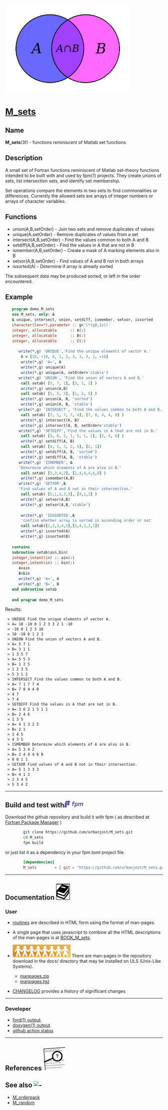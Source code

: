 [![](docs/images/venn_little.gif)](https://urbanjost.github.io/M_sets/fpm-ford/index.html)
# [M_sets](https://urbanjost.github.io/M_sets/man3.html)

## Name
   **M_sets**(3f) - functions reminiscent of Matlab set functions

## Description


A small set of Fortran functions reminiscent of Matlab set-theory functions
intended to be built with and used by fpm(1) projects. They create
unions of sets, list intersection sets, and identify set membership.

Set operations compare the elements in two sets to find commonalities
or differences. Currently the allowed sets are arrays of integer numbers or
arrays of character variables.

<!--
M_sets(3f) basically uses some simple calls to the ORDERSORT module to provide
the functionality that are not tuned for performance and make loose use
of memory allocation and space.
-->

## Functions
 + union(A,B,setOrder)     - Join two sets and remove duplicates of values
 + unique(A,setOrder)      - Remove duplicates of values from a set
 + intersect(A,B,setOrder) - Find the values common to both A and B
 + setdiff(A,B,setOrder)   - Find the values in A that are not in B
 + ismember(A,B,setOrder)  - Create a mask of A marking elements also in B
 + setxor(A,B,setOrder)    - Find values of A and B not in both arrays
 + issorted(A)             - Determine if array is already sorted

 The subsequent data may be produced sorted, or left in the order
 encountered.

## Example

```fortran
   program demo_M_sets
   use M_sets, only: &
   & unique, intersect, union, setdiff, ismember, setxor, issorted
   character(len=*),parameter :: g='(*(g0,1x))'
   integer, allocatable      :: A(:)
   integer, allocatable      :: B(:)
   integer, allocatable      :: C(:)

      write(*,g) 'UNIQUE','Find the unique elements of vector A.'
       A = [10, -10, 0, 1, 2, 3, 3, 2, 1, -10]
       write(*,g) 'A=', A
       write(*,g) unique(A)
       write(*,g) unique(A, setOrder='stable')
      write(*,g) 'UNION', 'Find the union of vectors A and B.'
       call setab( [5, 7, 1], [3, 1, 1] )
       write(*,g) union(A,B)
       call setab( [5, 5, 3], [1, 2, 5] )
       write(*,g) union(A, B, 'sorted')
       write(*,g) union(A, B, 'stable')
      write(*,g) 'INTERSECT', 'Find the values common to both A and B.'
       call setab( [7, 1, 7, 7, 4], [7, 0, 4, 4, 0] )
       write(*,g) intersect(A, B)
       write(*,g) intersect(A, B, setOrder='stable')
      write(*,g) 'SETDIFF','Find the values in A that are not in B.'
       call setab( [3, 6, 2, 1, 5, 1, 1], [2, 4, 6] )
       write(*,g) setdiff(A, B)
       call setab( [4, 1, 3, 2, 5], [2, 1])
       write(*,g) setdiff(A, B, 'sorted')
       write(*,g) setdiff(A, B, 'stable')
      write(*,g) 'ISMEMBER', &
      'Determine which elements of A are also in B.'
       call setab( [5,3,4,2], [2,4,4,4,6,8] )
       write(*,g) ismember(A,B)
      write(*,g) 'SETXOR',&
      'Find values of A and B not in their intersection.'
       call setab( [5,1,3,3,3], [4,1,2] )
       write(*,g) setxor(A,B)
       write(*,g) setxor(A,B,'stable')

       write(*,g) 'ISSSORTED',&
       'confirm whether array is sorted in ascending order or not'
       call setab([1,2,3,4,5],[5,4,3,2,1])
       write(*,g) issorted(A)
       write(*,g) issorted(B)

   contains
   subroutine setab(ain,bin)
   integer,intent(in) :: ain(:)
   integer,intent(in) :: bin(:)
      A=ain
      B=bin
      write(*,g) 'A=', A
      write(*,g) 'B=', B
   end subroutine setab

   end program demo_M_sets
```

Results:
```text
 > UNIQUE Find the unique elements of vector A.
 > A= 10 -10 0 1 2 3 3 2 1 -10
 > -10 0 1 2 3 10
 > 10 -10 0 1 2 3
 > UNION Find the union of vectors A and B.
 > A= 5 7 1
 > B= 3 1 1
 > 1 3 5 7
 > A= 5 5 3
 > B= 1 2 5
 > 1 2 3 5
 > 5 3 1 2
 > INTERSECT Find the values common to both A and B.
 > A= 7 1 7 7 4
 > B= 7 0 4 4 0
 > 4 7
 > 7 4
 > SETDIFF Find the values in A that are not in B.
 > A= 3 6 2 1 5 1 1
 > B= 2 4 6
 > 1 3 5
 > A= 4 1 3 2 5
 > B= 2 1
 > 3 4 5
 > 4 3 5
 > ISMEMBER Determine which elements of A are also in B.
 > A= 5 3 4 2
 > B= 2 4 4 4 6 8
 > 0 0 1 1
 > SETXOR Find values of A and B not in their intersection.
 > A= 5 1 3 3 3
 > B= 4 1 2
 > 2 3 4 5
 > 5 3 4 2
```
<!--
## Building the module using make![gmake](docs/images/gnu.gif)

This will compile the Fortran module and basic example programs that exercise the routines:

```bash
     git clone https://github.com/urbanjost/M_sets.git

     cd M_sets/src
     # change Makefile if not using one of the listed compilers

     # for gfortran
     make clean
     make gfortran

     # for ifort
     make clean
     make ifort

     # for nvfortran
     make clean
     make nvfortran
```
   Note that to specifically get release 2.0.0 you would use
```bash
     git clone --branch 2.0.0 https://github.com/urbanjost/M_sets.git
```
-->

---
## Build and test with![fpm](docs/images/fpm_logo.gif)

   Download the github repository and build it with
   fpm ( as described at [Fortran Package Manager](https://github.com/fortran-lang/fpm) )
```bash
        git clone https://github.com/urbanjost/M_sets.git
        cd M_sets
        fpm build
```

   or just list it as a dependency in your fpm.toml project file.

```toml
        [dependencies]
        M_sets        = { git = "https://github.com/urbanjost/M_sets.git" }
```
---
## Documentation ![docs](docs/images/docs.gif)

### User
   - [routines](https://urbanjost.github.io/M_sets/man3.html)
     are described in HTML form using the format of man-pages.
<!--
     and [programs](https://urbanjost.github.io/M_sets/man1.html)
-->
   - A single page that uses javascript to combine all the HTML
     descriptions of the man-pages is at
     [BOOK_M_sets](https://urbanjost.github.io/M_sets/BOOK_M_sets.html).

   - ![man-pages](docs/images/manpages.gif)
     There are man-pages in the repository download in the docs/ directory
     that may be installed on ULS (Unix-Like Systems).

      + [manpages.zip](https://urbanjost.github.io/M_sets/manpages.zip)
      + [manpages.tgz](https://urbanjost.github.io/M_sets/manpages.tgz)


   - [CHANGELOG](docs/CHANGELOG.md) provides a history of significant changes
---
### Developer
   - [ford(1) output](https://urbanjost.github.io/M_sets/fpm-ford/index.html).
   - [doxygen(1) output](https://urbanjost.github.io/M_sets/doxygen_out/html/index.html).
   - [github action status](docs/STATUS.md)
---

## References ![-](docs/images/ref.gif)

## See also ![-](docs/images/demos.gif)
   * [M_orderpack](https://github.com/urbanjost/M_orderpack)
   * [M_random](https://github.com/urbanjost/M_random)
